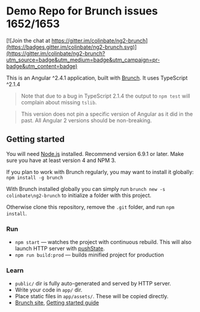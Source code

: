 # Demo Repo for Brunch issues 1652/1653

[![Join the chat at https://gitter.im/colinbate/ng2-brunch](https://badges.gitter.im/colinbate/ng2-brunch.svg)](https://gitter.im/colinbate/ng2-brunch?utm_source=badge&utm_medium=badge&utm_campaign=pr-badge&utm_content=badge)

This is an Angular ^2.4.1 application, built with [Brunch](http://brunch.io). It uses TypeScript ^2.1.4

> Note that due to a bug in TypeScript 2.1.4 the output to `npm test` will complain about missing `tslib`.

> This version does not pin a specific version of Angular as it did in the past. All Angular 2 versions should be non-breaking.

## Getting started

You will need [Node.js](http://nodejs.org) installed. Recommend version 6.9.1 or later. Make sure you have at least version 4 and NPM 3.

If you plan to work with Brunch regularly, you may want to install it globally: `npm install -g brunch`

With Brunch installed globally you can simply run `brunch new -s colinbate\ng2-brunch` to initialize a folder with this project.

Otherwise clone this repository, remove the `.git` folder, and run `npm install`.

### Run

* `npm start` — watches the project with continuous rebuild. This will also launch HTTP server with [pushState](https://developer.mozilla.org/en-US/docs/Web/Guide/API/DOM/Manipulating_the_browser_history).
* `npm run build:prod` — builds minified project for production

### Learn

* `public/` dir is fully auto-generated and served by HTTP server.
* Write your code in `app/` dir.
* Place static files in `app/assets/`. These will be copied directly.
* [Brunch site](http://brunch.io), [Getting started guide](https://github.com/brunch/brunch-guide#readme)
